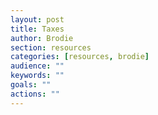 ```yaml
---
layout: post
title: Taxes
author: Brodie
section: resources
categories: [resources, brodie]
audience: ""
keywords: ""
goals: ""
actions: ""
---
```

